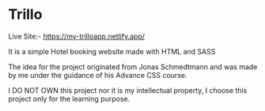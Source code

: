 # Trillo

Live Site:- https://my-trilloapp.netlify.app/

It is a simple Hotel booking website made with HTML and SASS

The idea for the project originated from Jonas Schmedtmann and was made by me under the guidance of his Advance CSS course.

I DO NOT OWN this project nor it is my intellectual property, I choose this project only for the learning purpose.
